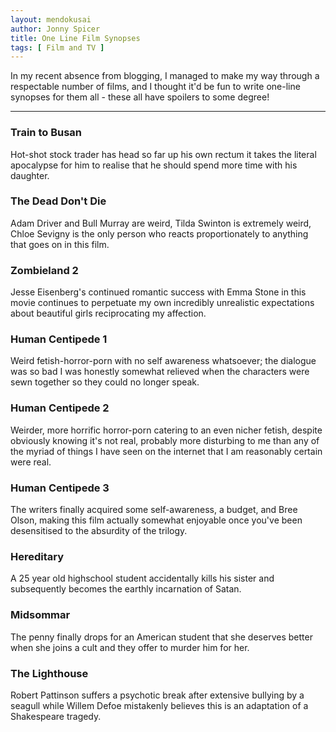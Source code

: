 ```yaml
---
layout: mendokusai
author: Jonny Spicer
title: One Line Film Synopses
tags: [ Film and TV ]
---
```

In my recent absence from blogging, I managed to make my way through a respectable number of films, and I thought it'd be fun to
write one-line synopses for them all - these all have spoilers to some degree!

---

### Train to Busan
Hot-shot stock trader has head so far up his own rectum it takes the literal apocalypse for him to realise that he should spend more
time with his daughter.

### The Dead Don't Die
Adam Driver and Bull Murray are weird, Tilda Swinton is extremely weird, Chloe Sevigny is the only person who reacts proportionately
to anything that goes on in this film.

### Zombieland 2
Jesse Eisenberg's continued romantic success with Emma Stone in this movie continues to perpetuate my own incredibly unrealistic
expectations about beautiful girls reciprocating my affection.

### Human Centipede 1
Weird fetish-horror-porn with no self awareness whatsoever; the dialogue was so bad I was honestly somewhat relieved when the
characters were sewn together so they could no longer speak.

### Human Centipede 2
Weirder, more horrific horror-porn catering to an even nicher fetish, despite obviously knowing it's not real, probably more
disturbing to me than any of the myriad of things I have seen on the internet that I am reasonably certain were real.

### Human Centipede 3
The writers finally acquired some self-awareness, a budget, and Bree Olson, making this film actually somewhat enjoyable once
you've been desensitised to the absurdity of the trilogy.

### Hereditary
A 25 year old highschool student accidentally kills his sister and subsequently becomes the earthly incarnation of Satan.

### Midsommar
The penny finally drops for an American student that she deserves better when she joins a cult and they offer to murder him for her.

### The Lighthouse
Robert Pattinson suffers a psychotic break after extensive bullying by a seagull while Willem Defoe mistakenly believes this is an
adaptation of a Shakespeare tragedy.